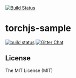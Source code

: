 [![Build Status](https://travis-ci.org/jaffamonkey/torchjs-uitest-electron.svg?branch=master)](https://travis-ci.org/jaffamonkey/torchjs-uitest-electron)
# torchjs-sample

[![build status][travis-image]][travis-url] [![Gitter Chat][gitter-image]][gitter-url]

[gitter-image]: https://img.shields.io/badge/GITTER-join%20chat-green.svg?style=flat-square
[gitter-url]: https://gitter.im/alibaba/macaca
[travis-image]: https://img.shields.io/travis/macaca-sample/torchjs-sample.svg?style=flat-square
[travis-url]: https://travis-ci.org/macaca-sample/torchjs-sample


## License

The MIT License (MIT)
